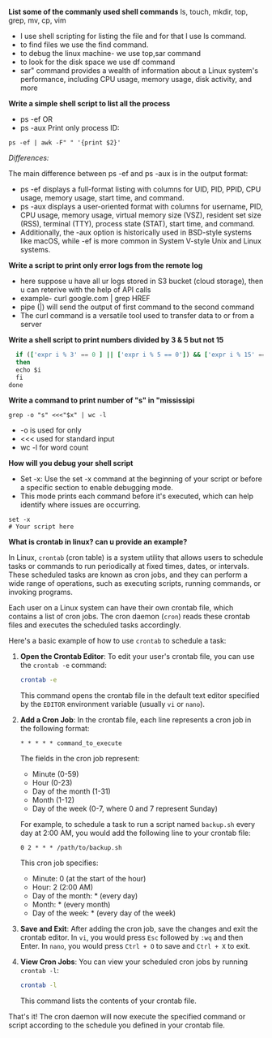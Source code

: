 **List some of the commanly used shell commands**
ls, touch, mkdir, top, grep, mv, cp, vim
- I use shell scripting for listing the file and for that I use ls command.
- to find files we use the find command.
- to debug the linux machine- we use top,sar command
- to look for the disk space we use df command
- sar" command provides a wealth of information about a Linux system's performance, including CPU usage, memory usage, disk activity, and more


**Write a simple shell script to list all the process**
- ps -ef
  OR
- ps -aux
Print only process ID:

```ps -ef | awk -F" " '{print $2}'```

  *Differences:*

The main difference between ps -ef and ps -aux is in the output format:

- ps -ef displays a full-format listing with columns for UID, PID, PPID, CPU usage, memory usage, start time, and command.
- ps -aux displays a user-oriented format with columns for username, PID, CPU usage, memory usage, virtual memory size (VSZ), resident set size (RSS), terminal (TTY), process state (STAT), start time, and command.
- Additionally, the -aux option is historically used in BSD-style systems like macOS, while -ef is more common in System V-style Unix and Linux systems.


**Write a script to print only error logs from the remote log**
- here suppose u have all ur logs stored in S3 bucket (cloud storage), then u can reterive with the help of API calls
- example-  curl google.com | grep HREF
- pipe (|) will send the output of first command to the second command
- The curl command is a versatile tool used to transfer data to or from a server

**Write a shell script to print numbers divided by 3 & 5 but not 15**

```for i in {1..100}; do
  if (['expr i % 3' == 0 ] || ['expr i % 5 == 0']) && ['expr i % 15' == 0'];
  then 
  echo $i
  fi
done
```

**Write a command to print number of "s" in "mississipi**

```x=mississipi
grep -o "s" <<<"$x" | wc -l
```

- -o is used for only
- <<< used for standard input
- wc -l for word count

**How will you debug your shell script**
- Set -x: Use the set -x command at the beginning of your script or before a specific section to enable debugging mode. 
- This mode prints each command before it's executed, which can help identify where issues are occurring.

```#!/bin/bash
set -x
# Your script here
```


**What is crontab in linux? can u provide an example?**

In Linux, `crontab` (cron table) is a system utility that allows users to schedule tasks or commands to run periodically at fixed times, dates, or intervals. These scheduled tasks are known as cron jobs, and they can perform a wide range of operations, such as executing scripts, running commands, or invoking programs.

Each user on a Linux system can have their own crontab file, which contains a list of cron jobs. The cron daemon (`cron`) reads these crontab files and executes the scheduled tasks accordingly.

Here's a basic example of how to use `crontab` to schedule a task:

1. **Open the Crontab Editor**: To edit your user's crontab file, you can use the `crontab -e` command:

   ```bash
   crontab -e
   ```

   This command opens the crontab file in the default text editor specified by the `EDITOR` environment variable (usually `vi` or `nano`).

2. **Add a Cron Job**: In the crontab file, each line represents a cron job in the following format:

   ```
   * * * * * command_to_execute
   ```

   The fields in the cron job represent:
   - Minute (0-59)
   - Hour (0-23)
   - Day of the month (1-31)
   - Month (1-12)
   - Day of the week (0-7, where 0 and 7 represent Sunday)

   For example, to schedule a task to run a script named `backup.sh` every day at 2:00 AM, you would add the following line to your crontab file:

   ```
   0 2 * * * /path/to/backup.sh
   ```

   This cron job specifies:
   - Minute: 0 (at the start of the hour)
   - Hour: 2 (2:00 AM)
   - Day of the month: * (every day)
   - Month: * (every month)
   - Day of the week: * (every day of the week)

3. **Save and Exit**: After adding the cron job, save the changes and exit the crontab editor. In `vi`, you would press `Esc` followed by `:wq` and then Enter. In `nano`, you would press `Ctrl + O` to save and `Ctrl + X` to exit.

4. **View Cron Jobs**: You can view your scheduled cron jobs by running `crontab -l`:

   ```bash
   crontab -l
   ```

   This command lists the contents of your crontab file.

That's it! The cron daemon will now execute the specified command or script according to the schedule you defined in your crontab file.




